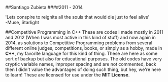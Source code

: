 ##Santiago Zubieta
####2011 - 2014

'Lets conspire to reignite all the souls that would die just to feel alive'  
-Muse, Starlight

##Competitive Programming in C++
These are codes I made mostly in 2011 and 2012 (When I was most active in this kind of stuff) and now again in 2014, as solutions to Competitive Programming problems from several different online judges, competitions, books, or simply as a hobby, made in **C++**, my favorite language for this kind of thing. These are here as some sort of backup but also for educational purposes. The old codes have very cryptic variable names, improper spacing and are not commented, back then I didn't value the advantages of doing such thing, but hey, we're here to learn! These are licensed for use under the **MIT License**.